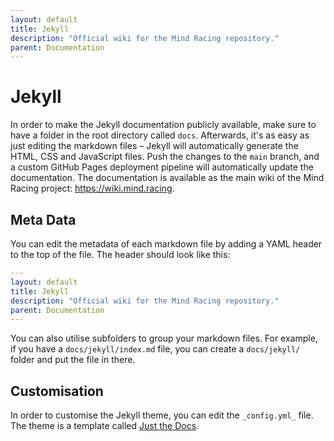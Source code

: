 ```yaml
---
layout: default
title: Jekyll
description: "Official wiki for the Mind Racing repository."
parent: Documentation
---
```


# Jekyll

In order to make the Jekyll documentation publicly available, make sure to have a folder in the root directory called `docs`. Afterwards, it's as easy as just editing the markdown files – Jekyll will automatically generate the HTML, CSS and JavaScript files. Push the changes to the `main` branch, and a custom GitHub Pages deployment pipeline will automatically update the documentation. The documentation is available as the main wiki of the Mind Racing project: <https://wiki.mind.racing>.

## Meta Data

You can edit the metadata of each markdown file by adding a YAML header to the top of the file. The header should look like this:

```yml
---
layout: default
title: Jekyll
description: "Official wiki for the Mind Racing repository."
parent: Documentation
---
```

You can also utilise subfolders to group your markdown files. For example, if you have a `docs/jekyll/index.md` file, you can create a `docs/jekyll/` folder and put the file in there.

## Customisation

In order to customise the Jekyll theme, you can edit the `_config.yml_` file. The theme is a template called [Just the Docs](https://github.com/pmarsceill/just-the-docs).
